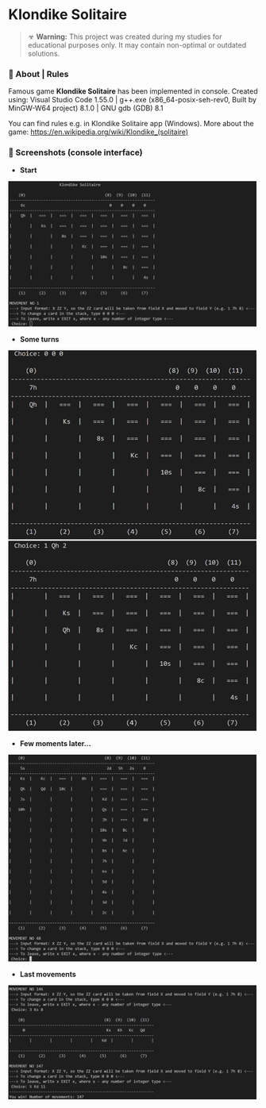 # Klondike Solitaire

> ☣ **Warning:** This project was created during my studies for educational purposes only. It may contain non-optimal or outdated solutions.

### 🎴 About | Rules

Famous game **Klondike Solitaire** has been implemented in console. Created using: Visual Studio Code 1.55.0 | g++.exe (x86_64-posix-seh-rev0, Built by MinGW-W64 project) 8.1.0 | GNU gdb (GDB) 8.1

You can find rules e.g. in Klondike Solitaire app (Windows). More about the game: https://en.wikipedia.org/wiki/Klondike_(solitaire)

### 📸 Screenshots (console interface)

- **Start**
<img src="/_readmeImg/1-start.png?raw=true 'Start'" width="500">

- **Some turns**
<img src="/_readmeImg/2-move2.png?raw=true 'Move 2'" width="500">
<img src="/_readmeImg/2-move3.png?raw=true 'Move 3'" width="500">

- **Few moments later...**
<img src="/_readmeImg/2-move4.png?raw=true 'Move 4'" width="500">

- **Last movements**
<img src="/_readmeImg/3-end.png?raw=true 'End'" width="500">

